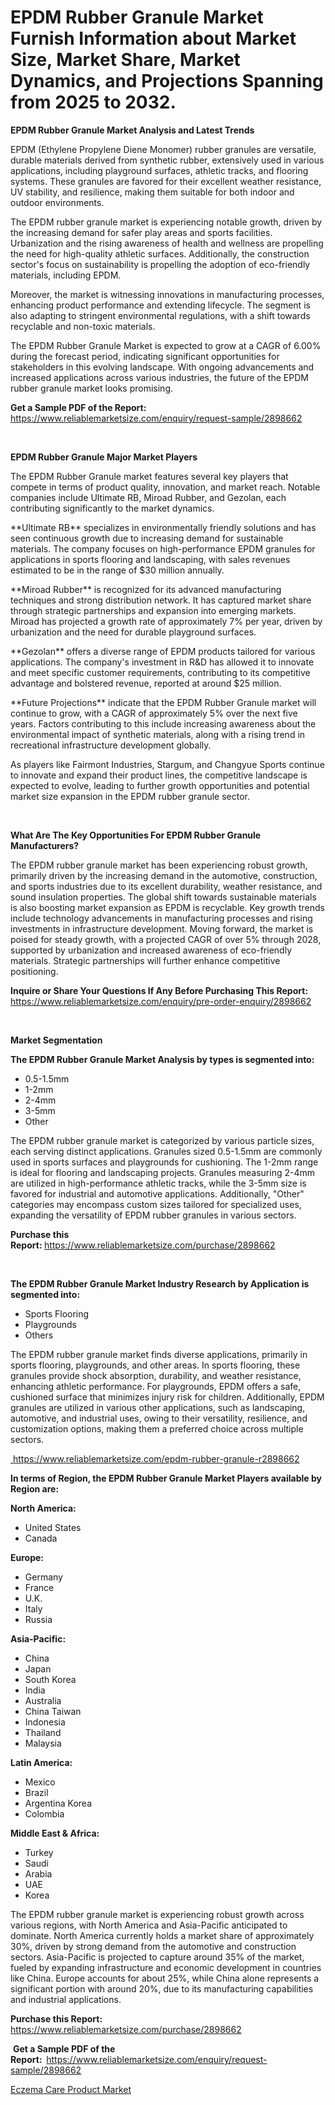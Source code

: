<p><h1>EPDM Rubber Granule Market Furnish Information about Market Size, Market Share, Market Dynamics, and Projections Spanning from 2025 to 2032.</h1></p><p><strong>EPDM Rubber Granule Market Analysis and Latest Trends</strong></p>
<p><p>EPDM (Ethylene Propylene Diene Monomer) rubber granules are versatile, durable materials derived from synthetic rubber, extensively used in various applications, including playground surfaces, athletic tracks, and flooring systems. These granules are favored for their excellent weather resistance, UV stability, and resilience, making them suitable for both indoor and outdoor environments.</p><p>The EPDM rubber granule market is experiencing notable growth, driven by the increasing demand for safer play areas and sports facilities. Urbanization and the rising awareness of health and wellness are propelling the need for high-quality athletic surfaces. Additionally, the construction sector's focus on sustainability is propelling the adoption of eco-friendly materials, including EPDM. </p><p>Moreover, the market is witnessing innovations in manufacturing processes, enhancing product performance and extending lifecycle. The segment is also adapting to stringent environmental regulations, with a shift towards recyclable and non-toxic materials. </p><p>The EPDM Rubber Granule Market is expected to grow at a CAGR of 6.00% during the forecast period, indicating significant opportunities for stakeholders in this evolving landscape. With ongoing advancements and increased applications across various industries, the future of the EPDM rubber granule market looks promising.</p></p>
<p><strong>Get a Sample PDF of the Report:&nbsp;</strong> <a href="https://www.reliablemarketsize.com/enquiry/request-sample/2898662?utm_campaign=3104&utm_medium=2&utm_source=Github&utm_content=ia&utm_term=15032025&utm_id=epdm-rubber-granule">https://www.reliablemarketsize.com/enquiry/request-sample/2898662</a></p>
<p>&nbsp;</p>
<p><strong>EPDM Rubber Granule Major Market Players</strong></p>
<p><p>The EPDM Rubber Granule market features several key players that compete in terms of product quality, innovation, and market reach. Notable companies include Ultimate RB, Miroad Rubber, and Gezolan, each contributing significantly to the market dynamics.</p><p>**Ultimate RB** specializes in environmentally friendly solutions and has seen continuous growth due to increasing demand for sustainable materials. The company focuses on high-performance EPDM granules for applications in sports flooring and landscaping, with sales revenues estimated to be in the range of $30 million annually.</p><p>**Miroad Rubber** is recognized for its advanced manufacturing techniques and strong distribution network. It has captured market share through strategic partnerships and expansion into emerging markets. Miroad has projected a growth rate of approximately 7% per year, driven by urbanization and the need for durable playground surfaces.</p><p>**Gezolan** offers a diverse range of EPDM products tailored for various applications. The company's investment in R&D has allowed it to innovate and meet specific customer requirements, contributing to its competitive advantage and bolstered revenue, reported at around $25 million.</p><p>**Future Projections** indicate that the EPDM Rubber Granule market will continue to grow, with a CAGR of approximately 5% over the next five years. Factors contributing to this include increasing awareness about the environmental impact of synthetic materials, along with a rising trend in recreational infrastructure development globally.</p><p>As players like Fairmont Industries, Stargum, and Changyue Sports continue to innovate and expand their product lines, the competitive landscape is expected to evolve, leading to further growth opportunities and potential market size expansion in the EPDM rubber granule sector.</p></p>
<p>&nbsp;</p>
<p><strong>What Are The Key Opportunities For EPDM Rubber Granule Manufacturers?</strong></p>
<p><p>The EPDM rubber granule market has been experiencing robust growth, primarily driven by the increasing demand in the automotive, construction, and sports industries due to its excellent durability, weather resistance, and sound insulation properties. The global shift towards sustainable materials is also boosting market expansion as EPDM is recyclable. Key growth trends include technology advancements in manufacturing processes and rising investments in infrastructure development. Moving forward, the market is poised for steady growth, with a projected CAGR of over 5% through 2028, supported by urbanization and increased awareness of eco-friendly materials. Strategic partnerships will further enhance competitive positioning.</p></p>
<p><strong>Inquire or Share Your Questions If Any Before Purchasing This Report:</strong> <a href="https://www.reliablemarketsize.com/enquiry/pre-order-enquiry/2898662?utm_campaign=3104&utm_medium=2&utm_source=Github&utm_content=ia&utm_term=15032025&utm_id=epdm-rubber-granule">https://www.reliablemarketsize.com/enquiry/pre-order-enquiry/2898662</a></p>
<p>&nbsp;</p>
<p><strong>Market Segmentation</strong></p>
<p><strong>The EPDM Rubber Granule Market Analysis by types is segmented into:</strong></p>
<p><ul><li>0.5-1.5mm</li><li>1-2mm</li><li>2-4mm</li><li>3-5mm</li><li>Other</li></ul></p>
<p><p>The EPDM rubber granule market is categorized by various particle sizes, each serving distinct applications. Granules sized 0.5-1.5mm are commonly used in sports surfaces and playgrounds for cushioning. The 1-2mm range is ideal for flooring and landscaping projects. Granules measuring 2-4mm are utilized in high-performance athletic tracks, while the 3-5mm size is favored for industrial and automotive applications. Additionally, "Other" categories may encompass custom sizes tailored for specialized uses, expanding the versatility of EPDM rubber granules in various sectors.</p></p>
<p><strong>Purchase this Report:&nbsp;</strong><a href="https://www.reliablemarketsize.com/purchase/2898662?utm_campaign=3104&utm_medium=2&utm_source=Github&utm_content=ia&utm_term=15032025&utm_id=epdm-rubber-granule">https://www.reliablemarketsize.com/purchase/2898662</a></p>
<p>&nbsp;</p>
<p><strong>The EPDM Rubber Granule Market Industry Research by Application is segmented into:</strong></p>
<p><ul><li>Sports Flooring</li><li>Playgrounds</li><li>Others</li></ul></p>
<p><p>The EPDM rubber granule market finds diverse applications, primarily in sports flooring, playgrounds, and other areas. In sports flooring, these granules provide shock absorption, durability, and weather resistance, enhancing athletic performance. For playgrounds, EPDM offers a safe, cushioned surface that minimizes injury risk for children. Additionally, EPDM granules are utilized in various other applications, such as landscaping, automotive, and industrial uses, owing to their versatility, resilience, and customization options, making them a preferred choice across multiple sectors.</p></p>
<p><a href="https://www.reliablemarketsize.com/epdm-rubber-granule-r2898662?utm_campaign=3104&utm_medium=2&utm_source=Github&utm_content=ia&utm_term=15032025&utm_id=epdm-rubber-granule">&nbsp;https://www.reliablemarketsize.com/epdm-rubber-granule-r2898662</a></p>
<p><strong>In terms of Region, the EPDM Rubber Granule Market Players available by Region are:</strong></p>
<p>
    <p> <strong> North America: </strong>
        <ul>
            <li>United States</li>
            <li>Canada</li>
        </ul>
        </p> 
    <p> <strong> Europe: </strong>
        <ul>
            <li>Germany</li>
            <li>France</li>
            <li>U.K.</li>
            <li>Italy</li>
            <li>Russia</li>
        </ul>
        </p> 
    <p> <strong> Asia-Pacific: </strong>
        <ul>
            <li>China</li>
            <li>Japan</li>
            <li>South Korea</li>
            <li>India</li>
            <li>Australia</li>
            <li>China Taiwan</li>
            <li>Indonesia</li>
            <li>Thailand</li>
            <li>Malaysia</li>
        </ul>
        </p> 
    <p> <strong> Latin America: </strong>
        <ul>
            <li>Mexico</li>
            <li>Brazil</li>
            <li>Argentina Korea</li>
            <li>Colombia</li>
        </ul>
        </p> 
    <p> <strong> Middle East & Africa: </strong>
        <ul>
            <li>Turkey</li>
            <li>Saudi</li>
            <li>Arabia</li>
            <li>UAE</li>
            <li>Korea</li>
        </ul>
    </p>
    </p>
<p><p>The EPDM rubber granule market is experiencing robust growth across various regions, with North America and Asia-Pacific anticipated to dominate. North America currently holds a market share of approximately 30%, driven by strong demand from the automotive and construction sectors. Asia-Pacific is projected to capture around 35% of the market, fueled by expanding infrastructure and economic development in countries like China. Europe accounts for about 25%, while China alone represents a significant portion with around 20%, due to its manufacturing capabilities and industrial applications.</p></p>
<p><strong>Purchase this Report: </strong><a href="https://www.reliablemarketsize.com/purchase/2898662?utm_campaign=3104&utm_medium=2&utm_source=Github&utm_content=ia&utm_term=15032025&utm_id=epdm-rubber-granule">https://www.reliablemarketsize.com/purchase/2898662</a></p>
<p>&nbsp;<strong>Get a Sample PDF of the Report:&nbsp;&nbsp;</strong><a href="https://www.reliablemarketsize.com/enquiry/request-sample/2898662?utm_campaign=3104&utm_medium=2&utm_source=Github&utm_content=ia&utm_term=15032025&utm_id=epdm-rubber-granule">https://www.reliablemarketsize.com/enquiry/request-sample/2898662</a></p>
<p><strong></strong></p>
<p><p><a href="https://github.com/saklpelzami95/Market-Research-Report-List-1/blob/main/eczema-care-product-market.md?utm_campaign=3104&utm_medium=2&utm_source=Github&utm_content=ia&utm_term=15032025&utm_id=epdm-rubber-granule">Eczema Care Product Market</a></p></p>